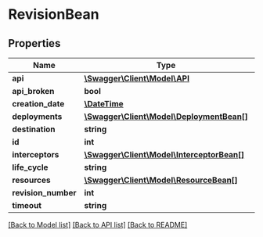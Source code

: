 # RevisionBean

## Properties
Name | Type | Description | Notes
------------ | ------------- | ------------- | -------------
**api** | [**\Swagger\Client\Model\API**](API.md) |  | [optional] 
**api_broken** | **bool** |  | [optional] 
**creation_date** | [**\DateTime**](\DateTime.md) |  | [optional] 
**deployments** | [**\Swagger\Client\Model\DeploymentBean[]**](DeploymentBean.md) |  | [optional] 
**destination** | **string** |  | [optional] 
**id** | **int** |  | [optional] 
**interceptors** | [**\Swagger\Client\Model\InterceptorBean[]**](InterceptorBean.md) |  | [optional] 
**life_cycle** | **string** |  | [optional] 
**resources** | [**\Swagger\Client\Model\ResourceBean[]**](ResourceBean.md) |  | [optional] 
**revision_number** | **int** |  | [optional] 
**timeout** | **string** |  | [optional] 

[[Back to Model list]](../README.md#documentation-for-models) [[Back to API list]](../README.md#documentation-for-api-endpoints) [[Back to README]](../README.md)


